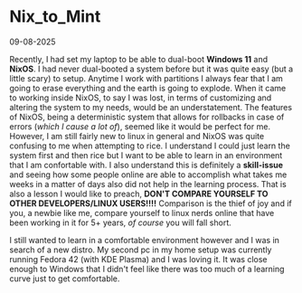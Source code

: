 # Nix\_to\_Mint
09-08-2025

Recently, I had set my laptop to be able to dual-boot **Windows 11** and **NixOS**. I had never dual-booted a system before but it was quite easy (but a little scary) to setup. Anytime I work with partitions I always fear that I am going to erase everything and the earth is going to explode. When it came to working inside NixOS, to say I was lost, in terms of customizing and altering the system to my needs, would be an understatement. The features of NixOS, being a deterministic system that allows for rollbacks in case of errors (_which I cause a lot of_), seemed like it would be perfect for me. However, I am still fairly new to linux in general and NixOS was quite confusing to me when attempting to rice. I understand I could just learn the system first and then rice but I want to be able to learn in an environment that I am confortable with. I also understand this is definitely a **skill-issue** and seeing how some people online are able to accomplish what takes me weeks in a matter of days also did not help in the learning process. That is also a lesson I would like to preach, **DON'T COMPARE YOURSELF TO OTHER DEVELOPERS/LINUX USERS!!!!** Comparison is the thief of joy and if you, a newbie like me, compare yourself to linux nerds online that have been working in it for 5+ years, _of course_ you will fall short.

I still wanted to learn in a comfortable environment however and I was in search of a new distro. My second pc in my home setup was currently running Fedora 42 (with KDE Plasma) and I was loving it. It was close enough to Windows that I didn't feel like there was too much of a learning curve just to get comfortable.